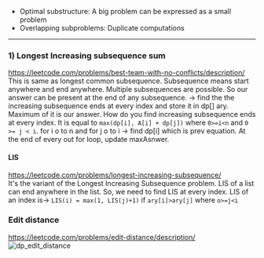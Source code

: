 * Optimal substructure: A big problem can be expressed as a small problem
* Overlapping subproblems: Duplicate computations
---

### 1) Longest Increasing subsequence sum
https://leetcode.com/problems/best-team-with-no-conflicts/description/ <br>
This is same as longest common subsequence. Subsequence means start anywhere and end anywhere. Multiple subsequences are possible. So our answer can be present at the end of any subsequence. -> find the the increasing subsequence ends at every index and store it in dp[] ary. Maximum of it is our answer. How do you find increasing subsequence ends at every index. It is equal to `max(dp[i], A[i] + dp[j])` where `0>=i<n` and `0 >= j < i`. for i o to n and for j o to i -> find dp[i] which is prev equation. At the end of every out for loop, update maxAsnwer. <br>
#### LIS  
https://leetcode.com/problems/longest-increasing-subsequence/ <br>
It's the variant of the Longest Increasing Subsequence problem. LIS of a list can end anywhere in the list. So, we need to find LIS at every index. LIS of an index is-> `LIS(i) = max(1, LIS(j)+1)` if `ary[i]>ary[j]` where `o>=j<i` <br>

### Edit distance
https://leetcode.com/problems/edit-distance/description/ <br>
![dp_edit_distance](https://github.com/phani653/fresh-water/assets/25875160/e781889b-dfb7-49cc-b33c-169dc99465df)
